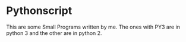 # Pythonscript

This are some Small Programs written by me. 
The ones with PY3 are in python 3 and the other are in python 2.
